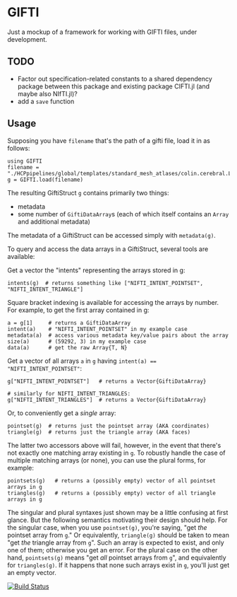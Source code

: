 # GIFTI

Just a mockup of a framework for working with GIFTI files, under development.

## TODO
- Factor out specification-related constants to a shared dependency package between this package and existing package CIFTI.jl (and maybe also NIfTI.jl)?
- add a `save` function


## Usage
Supposing you have `filename` that's the path of a gifti file, load it in as follows:
```
using GIFTI
filename = "./HCPpipelines/global/templates/standard_mesh_atlases/colin.cerebral.L.flat.59k_fs_LR.surf.gii"
g = GIFTI.load(filename)
```

The resulting GiftiStruct `g` contains primarily two things:
- metadata
- some number of `GiftiDataArray`s (each of which itself contains an `Array` and additional metadata)

The metadata of a GiftiStruct can be accessed simply with `metadata(g)`.

To query and access the data arrays in a GiftiStruct, several tools are available:

Get a vector the "intents" representing the arrays stored in g:
```
intents(g)  # returns something like ["NIFTI_INTENT_POINTSET", "NIFTI_INTENT_TRIANGLE"]
```

Square bracket indexing is available for accessing the arrays by number. For example, to get the first array contained in g:
```
a = g[1]     # returns a GiftiDataArray
intent(a)    # "NIFTI_INTENT_POINTSET" in my example case
metadata(a)  # access various metadata key/value pairs about the array
size(a)      # (59292, 3) in my example case
data(a)      # get the raw Array{T, N}
```

Get a vector of all arrays `a` in `g` having `intent(a) == "NIFTI_INTENT_POINTSET"`:
```
g["NIFTI_INTENT_POINTSET"]   # returns a Vector{GiftiDataArray}

# similarly for NIFTI_INTENT_TRIANGLES:
g["NIFTI_INTENT_TRIANGLES"]  # returns a Vector{GiftiDataArray}
```

Or, to conveniently get a _single_ array:
```
pointset(g)  # returns just the pointset array (AKA coordinates)
triangle(g)  # returns just the triangle array (AKA faces)
```

The latter two accessors above will fail, however, in the event that there's not exactly one matching array existing in `g`. To robustly handle the case of multiple matching arrays (or none), you can use the plural forms, for example:
```
pointsets(g)   # returns a (possibly empty) vector of all pointset arrays in g
triangles(g)   # returns a (possibly empty) vector of all triangle arrays in g
```

The singular and plural syntaxes just shown may be a little confusing at first glance. But the following semantics motivating their design should help. For the singular case, when you use `pointset(g)`, you're saying, "get _the_ pointset array from `g`." Or equivalently, `triangle(g)` should be taken to mean "get _the_ triangle array from `g`". Such an array is expected to exist, and only one of them; otherwise you get an error. For the plural case on the other hand, `pointsets(g)` means "get _all_ pointset arrays from `g`", and equivalently for `triangles(g)`. If it happens that none such arrays exist in `g`, you'll just get an empty vector.

[![Build Status](https://github.com/myersm0/GIFTI.jl/actions/workflows/CI.yml/badge.svg?branch=main)](https://github.com/myersm0/GIFTI.jl/actions/workflows/CI.yml?query=branch%3Amain)
